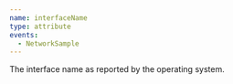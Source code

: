 ```yaml
---
name: interfaceName
type: attribute
events:
  - NetworkSample
---
```


The interface name as reported by the operating system.